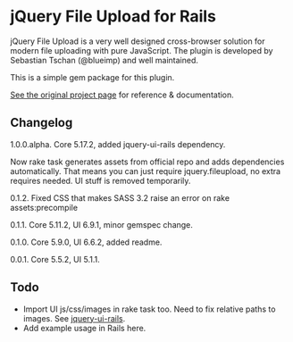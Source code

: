 # jQuery File Upload for Rails

jQuery File Upload is a very well designed cross-browser solution for modern file uploading with pure JavaScript.
The plugin is developed by Sebastian Tschan (@blueimp) and well maintained.

This is a simple gem package for this plugin.

[See the original project page][1] for reference & documentation.

## Changelog

1.0.0.alpha. Core 5.17.2, added jquery-ui-rails dependency.

Now rake task generates assets from official repo and adds dependencies automatically.
That means you can just require jquery.fileupload, no extra requires needed.
UI stuff is removed temporarily.

0.1.2. Fixed CSS that makes SASS 3.2 raise an error on rake assets:precompile

0.1.1. Core 5.11.2, UI 6.9.1, minor gemspec change.

0.1.0. Core 5.9.0,  UI 6.6.2, added readme.

0.0.1. Core 5.5.2,  UI 5.1.1.

## Todo

* Import UI js/css/images in rake task too. Need to fix relative paths to images. See [jquery-ui-rails][2].
* Add example usage in Rails here.

[1]: https://github.com/blueimp/jQuery-File-Upload
[2]: https://github.com/joliss/jquery-ui-rails
